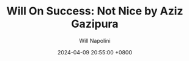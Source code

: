 ---
title: "Will On Success: Not Nice by Aziz Gazipura"
author: Will Napolini
date: 2024-04-09 20:55:00 +0800
categories: [Mindset, Book-summaries]
tags:
  [
    not-nice,
    aziz-gazipura,
    self-help,
    personal-growth,
    emotional-intelligence,
    communication,
    relationships,
    assertiveness,
    kindness,
    confidence,
    social-skills,
    boundaries,
    empathy,
    self-awareness,
    anger-management,
    conflict-resolution,
    mental-health,
    positive-thinking,
    inspiring-stories,
    self-improvement,
    authenticity,
    psychology,
    personal-development,
    emotional-wellbeing
  ]
image: https://pbs.twimg.com/media/GO13kOZWgAYJy22?format=jpg&name=large
alt: "Will On Success: Not Nice by Aziz Gazipura"
fallback:
  -
  # Replace with the URL of your backup image
  -
  # Replace with the URL of your backup image
---